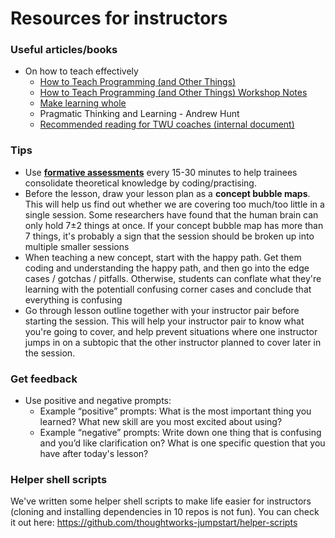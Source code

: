 # Resources for instructors

### Useful articles/books

- On how to teach effectively
  - [How to Teach Programming (and Other Things)](http://third-bit.com/teaching/novice.html)
  - [How to Teach Programming (and Other Things) Workshop Notes](https://carpentries.github.io/instructor-training/)
  - [Make learning whole](http://www.fast.ai/2016/10/08/teaching-philosophy/)
  - Pragmatic Thinking and Learning - Andrew Hunt
  - [Recommended reading for TWU coaches (internal document)](https://docs.google.com/document/d/11p02yq7T01QiyaTxg4S95JKTdw_dl4QpWyrkH1p4VUI/edit#)


### Tips
- Use [**formative assessments**](http://swcarpentry.github.io/swc-releases/2017.02/instructor-training/02-novice/) every 15-30 minutes to help trainees consolidate theoretical knowledge by coding/practising. 
- Before the lesson, draw your lesson plan as a **concept bubble maps**. This will help us find out whether we are covering too much/too little in a single session. Some researchers have found that the human brain can only hold 7±2 things at once. If your concept bubble map has more than 7 things, it's probably a sign that the session should be broken up into multiple smaller sessions
- When teaching a new concept, start with the happy path. Get them coding and understanding the happy path, and then go into the edge cases / gotchas / pitfalls. Otherwise, students can conflate what they're learning with the potentiall confusing corner cases and conclude that everything is confusing
- Go through lesson outline together with your instructor pair before starting the session. This will help your instructor pair to know what you're going to cover, and help prevent situations where one instructor jumps in on a subtopic that the other instructor planned to cover later in the session.


### Get feedback
- Use positive and negative prompts:
  - Example “positive” prompts:  What is the most important thing you learned? What new skill are you most excited about using? 
  - Example “negative” prompts:  Write down one thing that is confusing and you’d like clarification on? What is one specific question that you have after today's lesson?


### Helper shell scripts
We've written some helper shell scripts to make life easier for instructors (cloning and installing dependencies in 10 repos is not fun). You can check it out here: https://github.com/thoughtworks-jumpstart/helper-scripts
